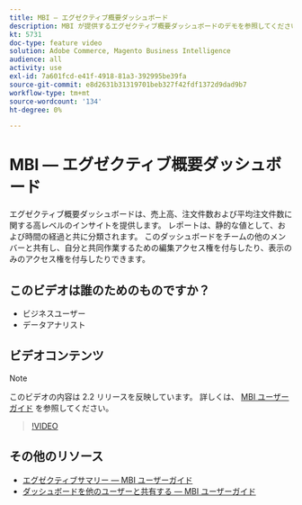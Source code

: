 ```yaml
---
title: MBI — エグゼクティブ概要ダッシュボード
description: MBI が提供するエグゼクティブ概要ダッシュボードのデモを参照してください。
kt: 5731
doc-type: feature video
solution: Adobe Commerce, Magento Business Intelligence
audience: all
activity: use
exl-id: 7a601fcd-e41f-4918-81a3-392995be39fa
source-git-commit: e8d2631b31319701beb327f42fdf1372d9dad9b7
workflow-type: tm+mt
source-wordcount: '134'
ht-degree: 0%

---
```


# MBI — エグゼクティブ概要ダッシュボード

エグゼクティブ概要ダッシュボードは、売上高、注文件数および平均注文件数に関する高レベルのインサイトを提供します。 レポートは、静的な値として、および時間の経過と共に分類されます。 このダッシュボードをチームの他のメンバーと共有し、自分と共同作業するための編集アクセス権を付与したり、表示のみのアクセス権を付与したりできます。

## このビデオは誰のためのものですか？

- ビジネスユーザー
- データアナリスト

## ビデオコンテンツ

>[!NOTE]
>
>このビデオの内容は 2.2 リリースを反映しています。 詳しくは、 [MBI ユーザーガイド](https://experienceleague.adobe.com/docs/commerce-business-intelligence/mbi/guide-overview.html) を参照してください。

>[!VIDEO](https://video.tv.adobe.com/v/35986?quality=12&learn=on)

## その他のリソース

- [エグゼクティブサマリー — MBI ユーザーガイド](https://experienceleague.adobe.com/docs/commerce-business-intelligence/mbi/build/dashboards/dashboards-pro.html#executive-summary-(guest-checkout-allowed))
- [ダッシュボードを他のユーザーと共有する — MBI ユーザーガイド](https://experienceleague.adobe.com/docs/commerce-business-intelligence/mbi/build/dashboards/share-dashboard-with-users.html)
